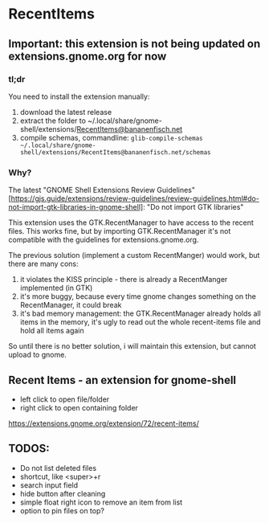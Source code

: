 # RecentItems

## Important: this extension is not being updated on extensions.gnome.org for now

### tl;dr
You need to install the extension manually:
1. download the latest release
2. extract the folder to ~/.local/share/gnome-shell/extensions/RecentItems@bananenfisch.net
3. compile schemas, commandline: `glib-compile-schemas ~/.local/share/gnome-shell/extensions/RecentItems@bananenfisch.net/schemas`

### Why?
The latest "GNOME Shell Extensions Review Guidelines" [https://gjs.guide/extensions/review-guidelines/review-guidelines.html#do-not-import-gtk-libraries-in-gnome-shell]:
"Do not import GTK libraries"

This extension uses the GTK.RecentManager to have access to the recent files. This works fine, but by importing GTK.RecentManager it's not compatible with the guidelines for extensions.gnome.org.

The previous solution (implement a custom RecentManger) would work, but there are many cons:
1. it violates the KISS principle - there is already a RecentManger implemented (in GTK)
2. it's more buggy, because every time gnome changes something on the RecentManager, it could break
3. it's bad memory management: the GTK.RecentManager already holds all items in the memory, it's ugly to read out the whole recent-items file and hold all items again

So until there is no better solution, i will maintain this extension, but cannot upload to gnome.

## Recent Items - an extension for gnome-shell

- left click to open file/folder
- right click to open containing folder

<https://extensions.gnome.org/extension/72/recent-items/>

## TODOS:

- Do not list deleted files
- shortcut, like \<super\>+r
- search input field
- hide button after cleaning
- simple float right icon to remove an item from list
- option to pin files on top?
